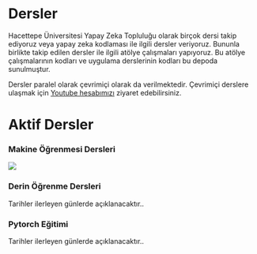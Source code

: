 # Dersler
Hacettepe Üniversitesi Yapay Zeka Topluluğu olarak birçok dersi takip ediyoruz veya yapay zeka kodlaması ile ilgili dersler veriyoruz. Bununla birlikte takip edilen dersler ile ilgili atölye çalışmaları yapıyoruz. Bu atölye çalışmalarının kodları ve uygulama derslerinin kodları bu depoda sunulmuştur.


Dersler paralel olarak çevrimiçi olarak da verilmektedir. Çevrimiçi derslere ulaşmak için <a href='https://www.youtube.com/channel/UCydhStZhzI_k9Y00Iieca5A'>Youtube hesabımızı</a> ziyaret edebilirsiniz.


<h1>Aktif Dersler </h1>
<h3>Makine Öğrenmesi Dersleri</h3>

<img src="https://raw.githubusercontent.com/hacettepeai/courses/master/machine%20learning/ML%20ders%20takvimi.png">

<h3>Derin Öğrenme Dersleri</h3>
Tarihler ilerleyen günlerde açıklanacaktır..

<h3>Pytorch Eğitimi</h3>
Tarihler ilerleyen günlerde açıklanacaktır..
